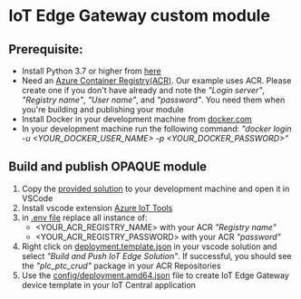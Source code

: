 # IoT Edge Gateway custom module

## Prerequisite:
- Install Python 3.7 or higher from [here](https://www.python.org/downloads/)
- Need an [Azure Container Registry(ACR)](https://portal.azure.com/#create/Microsoft.ContainerRegistry). Our example uses ACR. Please create one if you don't have already and note the _"Login server"_, _"Registry name"_, _"User name"_, and _"password"_. You need them when you're building and publishing your module
- Install Docker in your development machine from [docker.com](https://www.docker.com/products/docker-desktop)
- In your development machine run the following command: _"docker login -u <YOUR_DOCKER_USER_NAME> -p <YOUR_DOCKER_PASSWORD>"_

## Build and publish OPAQUE module
1. Copy the [provided solution](https://github.com/iot-for-all/iotc-modbus-kepware-iotedge-gateway/tree/main/edge-gateway-modules/ptc-opaque) to your development machine and open it in VSCode
2. Install vscode extension [Azure IoT Tools](https://marketplace.visualstudio.com/items?itemName=vsciot-vscode.azure-iot-tools)
3. in [.env file](https://github.com/iot-for-all/iotc-modbus-kepware-iotedge-gateway/blob/main/edge-gateway-modules/ptc-opaque/.env#L2-L4) replace all instance of:
    - <YOUR_ACR_REGISTRY_NAME> with your ACR _"Registry name"_
    - <YOUR_ACR_REGISTRY_PASSWORD> with your ACR _"password"_
4. Right click on [deployment.template.json](https://github.com/iot-for-all/iotc-modbus-kepware-iotedge-gateway/blob/main/edge-gateway-modules/ptc-opaque/deployment.template.json) in your vscode solution and select _"Build and Push IoT Edge Solution"_. If successful, you should see the _"plc_ptc_crud"_ package in your ACR Repositories
5. Use the [config/deployment.amd64.json](https://github.com/iot-for-all/iotc-modbus-kepware-iotedge-gateway/blob/main/edge-gateway-modules/ptc-opaque/config/deployment.amd64.json) file to create IoT Edge Gateway device template in your IoT Central application
